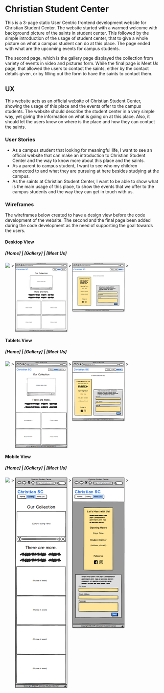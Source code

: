# Christian Student Center

This is a 3-page static User Centric frontend development website for Christian Student Center. The website started with a warmed welcome with background picture of the saints in student center. This followed by the simple introduction of the usage of student center, that to give a whole picture on what a campus student can do at this place. The page ended with what are the upcoming events for campus students.

The second page, which is the gallery page displayed the collection from variety of events in video and pictures form. While the final page is Meet Us page, that allowed the users to contact the saints, either by the contact details given, or by filling out the form to have the saints to contact them.

## UX
This website acts as an official website of Christian Student Center, showing the usage of this place and the events offer to the campus students. The website should describe the student center in a very simple way, yet giving the information on what is going on at this place. Also, it should let the users know on where is the place and how they can contact the saints.

### User Stories
 - As a campus student that looking for meaningful life, I want to see an official website that can make an introduction to Christian Student Center and the way to know more about this place and the saints.
 - As a parent to campus student, I want to see who my children connected to and what they are pursuing at here besides studying at the campus.
 - As the saints at Christian Student Center, I want to be able to show what is the main usage of this place, to show the events that we offer to the campus students and the way they can get in touch with us.

### Wireframes
The wireframes below created to have a design view before the code development of the website. The second and the final page been added during the code development as the need of supporting the goal towards the users.

#### Desktop View

##### [Home] | [Gallery] | [Meet Us]
<img src="assets/img/wireframe/home-d.png" align=top width=170>&nbsp;>
<img src="assets/img/wireframe/gallery-d.png" align=top width=170>&nbsp;>
<img src="assets/img/wireframe/meet-d.png" align=top width=170>&nbsp;>

#### Tablets View

##### [Home] | [Gallery] | [Meet Us]
<img src="assets/img/wireframe/home-t.png" align=top width=170>&nbsp;>
<img src="assets/img/wireframe/gallery-t.png" align=top width=170>&nbsp;>
<img src="assets/img/wireframe/meet-t.png" align=top width=170>&nbsp;>

#### Mobile View

##### [Home] | [Gallery] | [Meet Us]
<img src="assets/img/wireframe/home-m.png" align=top width=170>&nbsp;>
<img src="assets/img/wireframe/gallery-m.png" align=top width=170>&nbsp;>
<img src="assets/img/wireframe/meet-m.png" align=top width=170>&nbsp;>